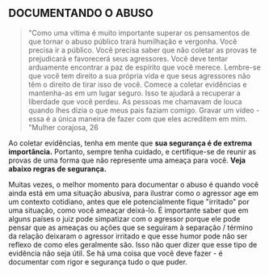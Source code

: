 <h2>DOCUMENTANDO O ABUSO</h2>
<blockquote>"Como uma vítima é muito importante superar os pensamentos de que tornar o abuso público trará humilhação e vergonha. Você precisa ir a público. Você precisa saber que não coletar as provas te prejudicará e favorecerá seus agressores. Você deve tentar arduamente encontrar a paz de espírito que você merece. Lembre-se que você tem direito a sua própria vida e que seus agressores não têm o direito de tirar isso de você. Comece a coletar evidências e mantenha-as em um lugar seguro. Isso te ajudará a recuperar a liberdade que você perdeu. As pessoas me chamavam de louca quando lhes dizia o que meus pais faziam comigo. Gravar um vídeo - essa é a única maneira de fazer com que eles acreditem em mim. "<span>Mulher corajosa, 26</span></blockquote>
<p>Ao coletar evidências, tenha em mente que <strong>sua segurança é de extrema importância.</strong> Portanto, sempre tenha cuidado, e certifique-se de reunir as provas de uma forma que não represente uma ameaça para você. <strong>Veja abaixo regras de segurança.</strong></p>
<p>Muitas vezes, o melhor momento para documentar o abuso é quando você ainda está em uma situação abusiva, para ilustrar como o agressor age em um contexto cotidiano, antes que ele potencialmente fique "irritado" por uma situação, como você ameaçar deixá-lo. É importante saber que em alguns países o juiz pode simpatizar com o agressor porque ele pode pensar que as ameaças ou ações que se seguiram à separação / término da relação deixaram o agressor irritado e que esse humor pode não ser reflexo de como eles geralmente são. Isso não quer dizer que esse tipo de evidência não seja útil. Se há uma coisa que você deve fazer - é documentar com rigor e segurança tudo o que puder.</p>
<p></p>
<p></p>
<p></p>
<p></p>